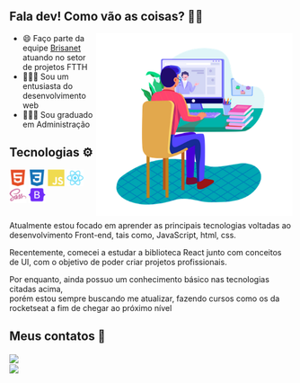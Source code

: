 <h2>Fala dev! Como vão as coisas? 👋😉</h2>

<img align="right" src="https://github.com/AndersonS7/AndersonS7/blob/main/img/man-computer.png" width="350"/>

- 😄 Faço parte da equipe [Brisanet](https://www.brisanet.com.br/) atuando no setor de projetos FTTH
- 👨🏻‍💻 Sou um entusiasta do desenvolvimento web
- 👨🏻‍🎓 Sou graduado em Administração 
  
<h2>Tecnologias ⚙️</h2>

<div>
  <img align="center" src="https://raw.githubusercontent.com/devicons/devicon/master/icons/html5/html5-plain.svg" width="30"/>
  <img align="center" src="https://raw.githubusercontent.com/devicons/devicon/master/icons/css3/css3-plain.svg" width="30"/>
  <img align="center" src="https://raw.githubusercontent.com/devicons/devicon/master/icons/javascript/javascript-plain.svg" width="30"/>
  <img align="center" src="https://raw.githubusercontent.com/devicons/devicon/master/icons/react/react-original.svg" width="30"/>
  <img align="center" src="https://raw.githubusercontent.com/devicons/devicon/master/icons/sass/sass-original.svg" width="30"/>
  <img align="center" src="https://raw.githubusercontent.com/devicons/devicon/master/icons/bootstrap/bootstrap-plain.svg" width="30"/>
</div>

<br>
  
<p>
  Atualmente estou focado em aprender as principais tecnologias voltadas ao desenvolvimento Front-end, tais como, JavaScript, html, css.
  
  Recentemente, comecei a estudar a biblioteca React junto com conceitos de UI, com o objetivo de poder criar projetos profissionais.
  
  Por enquanto, ainda possuo um conhecimento básico nas tecnologias citadas acima, <br>
  porém estou sempre buscando me atualizar, fazendo cursos como os da rocketseat a fim de
  chegar ao próximo nível
</P>
  
<h2>Meus contatos 📱</h2>

<a href="https://www.linkedin.com/in/anderson-silva-b7870520b/" target="_blank">
  <img align="center" src="https://www.flaticon.com/svg/vstatic/svg/1409/1409946.svg?token=exp=1619090727~hmac=7fc0d77f2375df8c4e0537de1fa349fa" width="30"/>
</a>

<br>

<a href="https://www.instagram.com/and_silva7/" target="_blank">
  <img align="center" src="https://www.flaticon.com/svg/vstatic/svg/145/145807.svg?token=exp=1619090807~hmac=271d3e1eed1a79526b1a6d102d45ff9d" width="30"/>
</a>

<!--
**AndersonS7/AndersonS7** is a ✨ _special_ ✨ repository because its `README.md` (this file) appears on your GitHub profile.
[![Linkedin Badge](https://www.linkedin.com/in/anderson-silva-b7870520b/)
[![Instagram Badge](https://www.instagram.com/and_silva7/)
Here are some ideas to get you started:

- 🔭 I’m currently working on ...
- 🌱 I’m currently learning ...
- 👯 I’m looking to collaborate on ...
- 🤔 I’m looking for help with ...
- 💬 Ask me about ...
- 📫 How to reach me: ...
- 😄 Pronouns: ...
- ⚡ Fun fact: ...
-->
